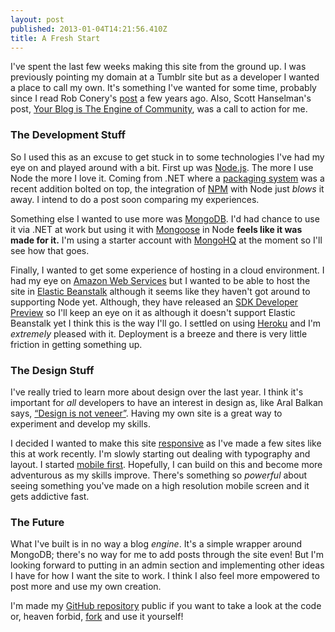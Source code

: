 ```yaml
---
layout: post
published: 2013-01-04T14:21:56.410Z
title: A Fresh Start
---
```


I've spent the last few weeks making this site from the ground up. I was previously pointing my domain at a Tumblr site but as a developer I wanted a place to call my own. It's something I've wanted for some time, probably since I read Rob Conery's [post](http://blog.wekeroad.com/blog/be-a-good-jedi-build-your-own-blog) a few years ago. Also, Scott Hanselman's post, [Your Blog is The Engine of Community](http://www.hanselman.com/blog/YourBlogIsTheEngineOfCommunity.aspx), was a call to action for me.

### The Development Stuff

So I used this as an excuse to get stuck in to some technologies I've had my eye on and played around with a bit. First up was [Node.js](http://nodejs.org). The more I use Node the more I love it. Coming from .NET where a [packaging system](http://www.nuget.org) was a recent addition bolted on top, the integration of [NPM](https://npmjs.org) with Node just _blows_ it away. I intend to do a post soon comparing my experiences.

Something else I wanted to use more was [MongoDB](http://www.mongodb.org). I'd had chance to use it via .NET at work but using it with [Mongoose](http://mongoosejs.com) in Node **feels like it was made for it.** I'm using a starter account with [MongoHQ](https://www.mongohq.com/) at the moment so I'll see how that goes.

Finally, I wanted to get some experience of hosting in a cloud environment. I had my eye on [Amazon Web Services](http://aws.amazon.com) but I wanted to be able to host the site in [Elastic Beanstalk](http://aws.amazon.com/elasticbeanstalk/) although it seems like they haven't got around to supporting Node yet. Although, they have released an [SDK Developer Preview](http://aws.amazon.com/sdkfornodejs/) so I'll keep an eye on it as although it doesn't support Elastic Beanstalk yet I think this is the way I'll go. I settled on using [Heroku](http://www.heroku.com) and I'm _extremely_ pleased with it. Deployment is a breeze and there is very little friction in getting something up.

### The Design Stuff

I've really tried to learn more about design over the last year. I think it's important for _all_ developers to have an interest in design as, like Aral Balkan says, [“Design is not veneer”](http://aralbalkan.com/notes/design-is-not-veneer/). Having my own site is a great way to experiment and develop my skills.

I decided I wanted to make this site [responsive](http://www.alistapart.com/articles/responsive-web-design/) as I've made a few sites like this at work recently. I'm slowly starting out dealing with typography and layout. I started [mobile first](http://www.lukew.com/ff/entry.asp?933). Hopefully, I can build on this and become more adventurous as my skills improve. There's something so _powerful_ about seeing something you've made on a high resolution mobile screen and it gets addictive fast.

### The Future

What I've built is in no way a blog _engine_. It's a simple wrapper around MongoDB; there's no way for me to add posts through the site even! But I'm looking forward to putting in an admin section and implementing other ideas I have for how I want the site to work. I think I also feel more empowered to post more and use my own creation.

I'm made my [GitHub repository](https://github.com/Sheepsteak/Campolina) public if you want to take a look at the code or, heaven forbid, [fork](https://github.com/Sheepsteak/Campolina/fork) and use it yourself!
